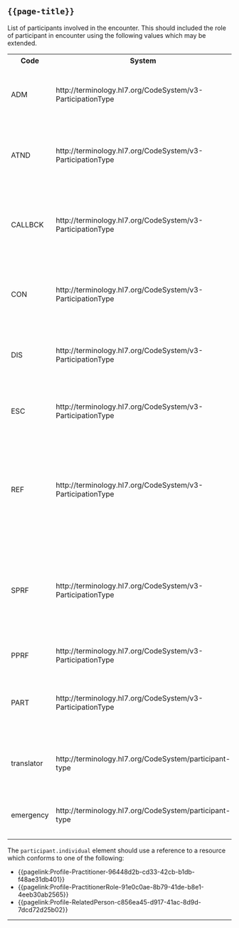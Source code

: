 ## <code>{{page-title}}</code>

List of participants involved in the encounter. This should included the role of participant in encounter using the following values which may be extended.

<table id="assets">
<tr>
<th >Code</th>
<th>System</th>	
<th>Display</th>
<th>Definition</th>
</tr>
<tr>
<td>ADM</td>	
<td>http://terminology.hl7.org/CodeSystem/v3-ParticipationType</td>	
<td>admitter</td>	
<td>The practitioner who is responsible for admitting a patient to a patient encounter.</td>
</tr>
<tr>
<td>ATND</td>	
<td>http://terminology.hl7.org/CodeSystem/v3-ParticipationType</td>
<td>attender</td>	
<td>The practitioner that has responsibility for overseeing a patient's care during a patient encounter.</td>
</tr>
<tr>
<td>CALLBCK</td>	
<td>http://terminology.hl7.org/CodeSystem/v3-ParticipationType</td>	
<td>callback contact</td>	
<td>A person or organization who should be contacted for follow-up questions about the act in place of the author.</td>
</tr>
<tr>
<td>CON</td>	
<td>http://terminology.hl7.org/CodeSystem/v3-ParticipationType</td>	
<td>consultant</td>
<td>An advisor participating in the service by performing evaluations and making recommendations.</td>
</tr>
<tr>
<td>DIS</td>	
<td>http://terminology.hl7.org/CodeSystem/v3-ParticipationType</td>	
<td>discharger</td>	
<td>The practitioner who is responsible for the discharge of a patient from a patient encounter.</td>
</tr>
<tr>
<td>ESC</td>	
<td>http://terminology.hl7.org/CodeSystem/v3-ParticipationType</td>	
<td>escort</td>	
<td>Only with Transportation services. A person who escorts the patient.</td>
</tr>
<tr>
<td>REF</td>	
<td>http://terminology.hl7.org/CodeSystem/v3-ParticipationType</td>	
<td>referrer</td>	
<td>A person having referred the subject of the service to the performer (referring physician). Typically, a referring physician will receive a report.</td>
</tr>
<tr>
<td>SPRF</td>	
<td>http://terminology.hl7.org/CodeSystem/v3-ParticipationType</td>	
<td>secondary performer</td>	
<td>A person assisting in an act through his substantial presence and involvement This includes: assistants, technicians, associates, or whatever the job titles may be.</td>
</tr>
<tr>
<td>PPRF</td>	
<td>http://terminology.hl7.org/CodeSystem/v3-ParticipationType</td>	
<td>primary performer</td>	
<td>The principal or primary performer of the act.</td>
</tr>
<tr>
<td>PART</td>	
<td>http://terminology.hl7.org/CodeSystem/v3-ParticipationType</td>	
<td>Participation</td>	
<td>Indicates that the target of the participation is involved in some manner in the act, but does not qualify how.</td>
</tr>
<tr>
<td>translator</td>	
<td>http://terminology.hl7.org/CodeSystem/participant-type</td>	
<td>Translator</td>	
<td>A translator who is facilitating communication with the patient during the encounter.</td>
</tr>
<tr>
<td>emergency</td>	
<td>http://terminology.hl7.org/CodeSystem/participant-type</td>	
<td>Emergency</td>	
<td>A person to be contacted in case of an emergency during the encounter.</td>
</tr>
</table>

The `participant.individual` element should use a reference to a resource which conforms to one of the following:
- {{pagelink:Profile-Practitioner-96448d2b-cd33-42cb-b1db-f48ae31db401}}
- {{pagelink:Profile-PractitionerRole-91e0c0ae-8b79-41de-b8e1-4eeb30ab2565}}
- {{pagelink:Profile-RelatedPerson-c856ea45-d917-41ac-8d9d-7dcd72d25b02}}

---


